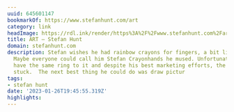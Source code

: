 ```yaml
---
uuid: 645601147
bookmarkOf: https://www.stefanhunt.com/art
category: link
headImage: https://rdl.ink/render/https%3A%2F%2Fwww.stefanhunt.com%2Fart
title: ART — Stefan Hunt
domain: stefanhunt.com
description: Stefan wishes he had rainbow crayons for fingers, a bit like Edward Scissorhands.
  Maybe everyone could call him Stefan Crayonhands he mused. Unfortunately it didn’t
  have the same ring to it and despite his best marketing efforts, the name never
  stuck.  The next best thing he could do was draw pictur
tags:
- stefan hunt
date: '2023-01-26T19:45:55.319Z'
highlights: 
---
```




